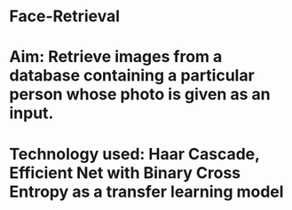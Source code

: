 # Face-Retrieval
# Aim: Retrieve images from a database containing a particular person whose photo is given as an input.
# Technology used: Haar Cascade, Efficient Net with Binary Cross Entropy as a transfer learning model
